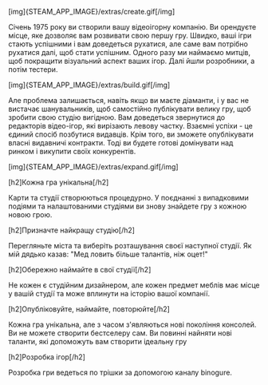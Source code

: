 [img]{STEAM_APP_IMAGE}/extras/create.gif[/img]

Січень 1975 року ви створили вашу відеоігорну компанію. Ви орендуєте місце, яке дозволяє вам розвивати свою першу гру. Швидко, ваші ігри стають успішними і вам доведеться рухатися, але саме вам потрібно рухатися далі, щоб стати успішним. Одного разу ми наймаємо митців, щоб покращити візуальний аспект ваших ігор. Далі йшли розробники, а потім тестери.

[img]{STEAM_APP_IMAGE}/extras/build.gif[/img]

Але проблема залишається, навіть якщо ви маєте діаманти, і у вас не вистачає шанувальників, щоб самостійно публікувати велику гру, щоб зробити свою студію вигідною. Вам доведеться звернутися до редакторів відео-ігор, які вирізають левову частку. Взаємні успіхи - це єдиний спосіб позбутися видавців. Крім того, ви зможете опублікувати власні видавничі контракти. Тоді ви будете готові домінувати над ринком і викупити своїх конкурентів.

[img]{STEAM_APP_IMAGE}/extras/expand.gif[/img]

[h2]Кожна гра унікальна[/h2]

Карти та студії створюються процедурно. У поєднанні з випадковими подіями та налаштованими студіями ви знову знайдете гру з кожною новою грою.

[h2]Призначте найкращу студію[/h2]

Перегляньте міста та виберіть розташування своєї наступної студії. Як мій дядько казав: "Мед ловить більше талантів, ніж оцет!"

[h2]Обережно наймайте в свої студії[/h2]

Не кожен є студійним дизайнером, але кожен предмет меблів має місце у вашій студії та може вплинути на історію вашої компанії.

[h2]Опубліковуйте, наймайте, повторюйте[/h2]

Кожна гра унікальна, але з часом з'являються нові покоління консолей. Ви не можете створити бестселеру сам. Ви повинні найняти нові таланти, які допоможуть вам створити ідеальну гру

[h2]Розробка ігор[/h2]

Розробка гри ведеться по трішки за допомогою каналу binogure.